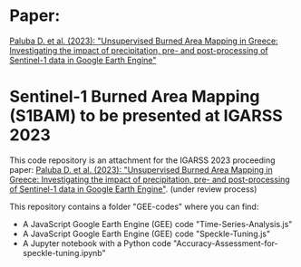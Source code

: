 # Paper: 
[Paluba D. et al. (2023): "Unsupervised Burned Area Mapping in Greece: Investigating the impact of precipitation, pre- and post-processing of Sentinel-1 data in Google Earth Engine"](https://2023.ieeeigarss.org/Papers/Uploads/FinalPapers/PaperNum/5144/20230531064916_529754_5144.pdf)

# Sentinel-1 Burned Area Mapping (S1BAM) to be presented at IGARSS 2023
This code repository is an attachment for the IGARSS 2023 proceeding paper: [Paluba D. et al. (2023): "Unsupervised Burned Area Mapping in Greece: Investigating the impact of precipitation, pre- and post-processing of Sentinel-1 data in Google Earth Engine"](https://2023.ieeeigarss.org/Papers/Uploads/FinalPapers/PaperNum/5144/20230531064916_529754_5144.pdf). (under review process)

</b> This repository contains a folder "GEE-codes" where you can find:
  - A JavaScript Google Earth Engine (GEE) code "Time-Series-Analysis.js" 
  - A JavaScript Google Earth Engine (GEE) code "Speckle-Tuning.js" 
  - A Jupyter notebook with a Python code "Accuracy-Assessment-for-speckle-tuning.ipynb"  
